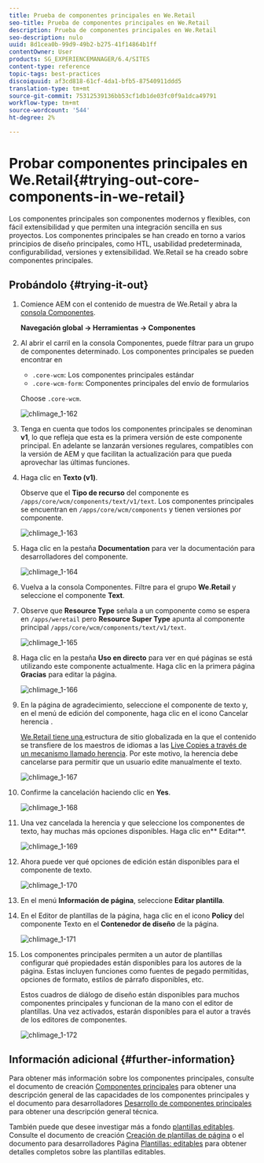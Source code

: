 ```yaml
---
title: Prueba de componentes principales en We.Retail
seo-title: Prueba de componentes principales en We.Retail
description: Prueba de componentes principales en We.Retail
seo-description: nulo
uuid: 8d1cea0b-99d9-49b2-b275-41f14864b1ff
contentOwner: User
products: SG_EXPERIENCEMANAGER/6.4/SITES
content-type: reference
topic-tags: best-practices
discoiquuid: af3cd818-61cf-4da1-bfb5-87540911ddd5
translation-type: tm+mt
source-git-commit: 75312539136bb53cf1db1de03fc0f9a1dca49791
workflow-type: tm+mt
source-wordcount: '544'
ht-degree: 2%

---
```



# Probar componentes principales en We.Retail{#trying-out-core-components-in-we-retail}

Los componentes principales son componentes modernos y flexibles, con fácil extensibilidad y que permiten una integración sencilla en sus proyectos. Los componentes principales se han creado en torno a varios principios de diseño principales, como HTL, usabilidad predeterminada, configurabilidad, versiones y extensibilidad. We.Retail se ha creado sobre componentes principales.

## Probándolo {#trying-it-out}

1. Comience AEM con el contenido de muestra de We.Retail y abra la [consola Componentes](/help/sites-authoring/default-components-console.md).

   **Navegación global -> Herramientas -> Componentes**

1. Al abrir el carril en la consola Componentes, puede filtrar para un grupo de componentes determinado. Los componentes principales se pueden encontrar en

   * `.core-wcm`: Los componentes principales estándar
   * `.core-wcm-form`: Componentes principales del envío de formularios

   Choose `.core-wcm`.

   ![chlimage_1-162](assets/chlimage_1-162.png)

1. Tenga en cuenta que todos los componentes principales se denominan **v1**, lo que refleja que esta es la primera versión de este componente principal. En adelante se lanzarán versiones regulares, compatibles con la versión de AEM y que facilitan la actualización para que pueda aprovechar las últimas funciones.
1. Haga clic en **Texto (v1)**.

   Observe que el **Tipo de recurso** del componente es `/apps/core/wcm/components/text/v1/text`. Los componentes principales se encuentran en `/apps/core/wcm/components` y tienen versiones por componente.

   ![chlimage_1-163](assets/chlimage_1-163.png)

1. Haga clic en la pestaña **Documentation** para ver la documentación para desarrolladores del componente.

   ![chlimage_1-164](assets/chlimage_1-164.png)

1. Vuelva a la consola Componentes. Filtre para el grupo **We.Retail** y seleccione el componente **Text**.
1. Observe que **Resource Type** señala a un componente como se espera en `/apps/weretail` pero **Resource Super Type** apunta al componente principal `/apps/core/wcm/components/text/v1/text`.

   ![chlimage_1-165](assets/chlimage_1-165.png)

1. Haga clic en la pestaña **Uso en directo** para ver en qué páginas se está utilizando este componente actualmente. Haga clic en la primera página **Gracias** para editar la página.

   ![chlimage_1-166](assets/chlimage_1-166.png)

1. En la página de agradecimiento, seleccione el componente de texto y, en el menú de edición del componente, haga clic en el icono Cancelar herencia .

   [We.Retail tiene una ](/help/sites-developing/we-retail-globalized-site-structure.md) estructura de sitio globalizada en la que el contenido se transfiere de los maestros de idiomas a las  [Live Copies a través de un mecanismo llamado herencia](/help/sites-administering/msm.md). Por este motivo, la herencia debe cancelarse para permitir que un usuario edite manualmente el texto.

   ![chlimage_1-167](assets/chlimage_1-167.png)

1. Confirme la cancelación haciendo clic en **Yes**.

   ![chlimage_1-168](assets/chlimage_1-168.png)

1. Una vez cancelada la herencia y que seleccione los componentes de texto, hay muchas más opciones disponibles. Haga clic en** Editar**.

   ![chlimage_1-169](assets/chlimage_1-169.png)

1. Ahora puede ver qué opciones de edición están disponibles para el componente de texto.

   ![chlimage_1-170](assets/chlimage_1-170.png)

1. En el menú **Información de página**, seleccione **Editar plantilla**.
1. En el Editor de plantillas de la página, haga clic en el icono **Policy** del componente Texto en el **Contenedor de diseño** de la página.

   ![chlimage_1-171](assets/chlimage_1-171.png)

1. Los componentes principales permiten a un autor de plantillas configurar qué propiedades están disponibles para los autores de la página. Estas incluyen funciones como fuentes de pegado permitidas, opciones de formato, estilos de párrafo disponibles, etc.

   Estos cuadros de diálogo de diseño están disponibles para muchos componentes principales y funcionan de la mano con el editor de plantillas. Una vez activados, estarán disponibles para el autor a través de los editores de componentes.

   ![chlimage_1-172](assets/chlimage_1-172.png)

## Información adicional {#further-information}

Para obtener más información sobre los componentes principales, consulte el documento de creación [Componentes principales](https://docs.adobe.com/content/help/es-ES/experience-manager-core-components/using/introduction.html) para obtener una descripción general de las capacidades de los componentes principales y el documento para desarrolladores [Desarrollo de componentes principales](https://helpx.adobe.com/experience-manager/core-components/using/developing.html) para obtener una descripción general técnica.

También puede que desee investigar más a fondo [plantillas editables](/help/sites-developing/we-retail-editable-templates.md). Consulte el documento de creación [Creación de plantillas de página](/help/sites-authoring/templates.md) o el documento para desarrolladores Página [Plantillas: editables](/help/sites-developing/page-templates-editable.md) para obtener detalles completos sobre las plantillas editables.
